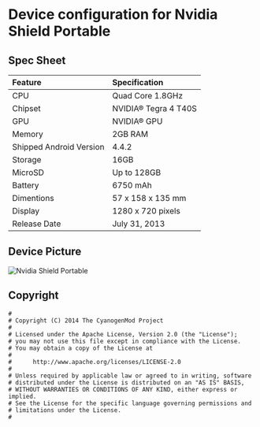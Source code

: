 # Device configuration for Nvidia Shield Portable

## Spec Sheet
| Feature                 | Specification                     |
| :---------------------- | :-------------------------------- |
| CPU                     | Quad Core 1.8GHz                  |
| Chipset                 | NVIDIA® Tegra 4 T40S              |
| GPU                     | NVIDIA® GPU                       |
| Memory                  | 2GB RAM                           |
| Shipped Android Version | 4.4.2                             |
| Storage                 | 16GB                              |
| MicroSD                 | Up to 128GB                       |
| Battery                 | 6750 mAh                          |
| Dimentions              | 57 x 158 x 135 mm                 |
| Display                 | 1280 x 720 pixels                 |
| Release Date            | July 31, 2013                     |

## Device Picture
![Nvidia Shield Portable](http://www.xbitlabs.com/images/news/2013-01/nvidia_shield.jpg "Nvidia Shield Portable")

## Copyright

```
#
# Copyright (C) 2014 The CyanogenMod Project
#
# Licensed under the Apache License, Version 2.0 (the "License");
# you may not use this file except in compliance with the License.
# You may obtain a copy of the License at
#
#      http://www.apache.org/licenses/LICENSE-2.0
#
# Unless required by applicable law or agreed to in writing, software
# distributed under the License is distributed on an "AS IS" BASIS,
# WITHOUT WARRANTIES OR CONDITIONS OF ANY KIND, either express or implied.
# See the License for the specific language governing permissions and
# limitations under the License.
#
```
